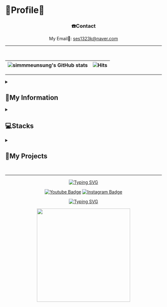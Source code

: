 <h1>🐰Profile🐰</h1>

<div align=center>
 
<h3>☎️Contact</h3>

My Email📧: ses1323k@naver.com

***

  </div>

 <br>
 <div align=center>

 |<img src="https://github-readme-stats.vercel.app/api?username=simmmeunsung&hide=contribs,prs&show_icons=true&theme=dark" alt="simmmeunsung's GitHub stats">|<img src="https://hits.seeyoufarm.com/api/count/incr/badge.svg?url=https%3A%2F%2Fgithub.com%2Fsimmmeunsung&count_bg=%23999999&title_bg=%23000000&icon=spreaker.svg&icon_color=%23FF8BF9&title=hits&edge_flat=false" alt="Hits">|
 |-|-|

</div>

***
<details>
<summary>
  <h2>🔎My Information</h2>
</summary>
 <br>
 
   [![Typing SVG](https://readme-typing-svg.demolab.com?font=Titan+One&duration=700&pause=300&color=203D5C&background=FFFFFF&center=true&vCenter=true&random=true&width=300&height=30&lines=CAU+Art%26Tech;20234383+SimEunSung)](https://git.io/typing-svg)<br><br>

 <h3>1. Fields</h3>
  2D/3D Design, Media Art, Photography, GameEngine
  <br><br>
 <h3>2. Key Roles </h3>
 Designer, Creative Director
 <br><br>
 <h3>3. My GitHub Goals</h3>
Assignment : Project Organization

</details>



<details>
 <summary>
 <h2>💻Stacks</h2>
 </summary>
 
<h3>3D Tools</h3>

|  ![Maya](https://img.shields.io/badge/Maya-37A5CC?style=flat-square&logo=autodesk&logoColor=white)
  ![Unity](https://img.shields.io/badge/Unity-000000?style=flat-square&logo=unity)
  ![Unreal Engine](https://img.shields.io/badge/Unreal_Engine-0E1128?style=flat-square&logo=unreal-engine&logoColor=white)
  ![Blender](https://img.shields.io/badge/Blender-F5792A?style=flat-square&logo=blender&logoColor=white)|
  <br>
  <h3>Backand</h3>
  
  |![Python](https://img.shields.io/badge/Python-3776AB?style=flat-square&logo=python&logoColor=white)
|
<h3>Environment</h3>

|![Visual Studio Code](https://img.shields.io/badge/Visual%20Studio%20Code-007ACC?style=flat-square&logo=visualstudiocode&logoColor=white)
![Git](https://img.shields.io/badge/Git-F05032?style=flat-square&logo=git&logoColor=white)
![GitHub](https://img.shields.io/badge/GitHub-181717?style=flat-square&logo=github&logoColor=white)|


 </details>

 <details>
<summary>
  <h2>📑My Projects</h2>
</summary>
<details>
 <summary>
 <h3>Computer Graphics</h3>
 </summary>
 
  ***[Project Overview]***
 <br>
Project Name: Final Project <br>
Description: Make SOR Modeller & Maze with OpenGL <br>
Language: C++ <br>
나의역할: 미로 구성, 게임 디자인, 일부 기능 구현<br>
 <br>
***[Current Status]*** <br>
Current Stage: 개발중<br>
Progress: 진행률 50%<br><br>
**-완료-**  <br>
[SOR Modeller] <br>
<img width="300" alt="KakaoTalk_20241122_133842771" src="https://github.com/user-attachments/assets/fdedc2da-fd69-456b-8d59-e0e4c7f26ea9">

[Maze & Game design] <br>
<img width="300" alt="KakaoTalk_20241122_090843947" src="https://github.com/user-attachments/assets/1924356c-de1e-46fe-9442-34d6b7ae6529">

**-진행중-**  <br>
[Place the SOR model in the maze] <br>
[Game implementation] <br>
<br>
***Timeline***  <br>
Start Date: [11/6] <br>
End Date: [12/7]

</details>
  
<details>
 <summary>
  <h3>Game Engine</h3>
 </summary>
 
 ***[Project Overview]***
 <br>
Project Name: Final Project <br>
Description: 성장형 스토리 게임  <br>
Tools: Unity, Maya, SunoAI 등<br>
Language: C# <br>
나의 역할: 일부 기획, 디자인, 리깅, 대화창 구현 등 <br>
 <br>
***[Current Status]*** <br>
Current Stage: 개발중<br>
Progress: 진행률 30%<br><br>
**-완료-**  <br>
[Flow Chart] <br>

<img width="292" alt="KakaoTalk_20241122_134848679" src="https://github.com/user-attachments/assets/160a83ee-4de2-4f3d-806f-8e5ecc49f98b">

[대화창 전개] <br>
<img width="300" alt="KakaoTalk_20241122_135102515" src="https://github.com/user-attachments/assets/e46ee69a-1e1e-4676-81a1-cbbe37bfd71c"><br>
[일부 게임 구현] <br>


**-진행중-**  <br>
[AI 영상 제작] <br>
[Game implementation] <br>
<br>
***Timeline***  <br>
Start Date: [11/1] <br>
End Date: [12/13]
</details>

<details>
 <summary>
  <h3>Diorama with Arduino</h3>
 </summary>
 
  ***[Project Overview]***
 <br>
Project Name: Well-being in Davinci Campus <br>
Description: Diorama with Arduino  <br>
Language: C++ <br>
나의 역할: 일부 기획, 디오라마 제작, 아두이노 제작 <br>
 <br>
***[Current Status]*** <br>
Current Stage: 개발중<br>
Progress: 진행률 60%<br>

**-진행중-**  <br>
[Campus Diorama] <br>
<img src="https://github.com/user-attachments/assets/2d60ca60-9a9d-4c9b-a922-5c460fd185d3" width="300">

[Arduino] <br>
<img src="https://github.com/user-attachments/assets/59827d14-c665-403f-ad92-39229ca375a4" width="300">


<img src="https://github.com/user-attachments/assets/520c55eb-d617-447b-89a7-79f6d3953f57" width="300">

<br>
***Timeline***  <br>
Start Date: [9/11] <br>
End Date: [12/10]
</details>

</details>


</details>

<br>

***

<div align=center>

[![Typing SVG](https://readme-typing-svg.demolab.com?font=Titan+One&pause=1000&color=F785BC&background=000000&center=true&vCenter=true&width=435&lines=+++++%D9%A9(%E2%9C%BF%E2%88%82%E2%80%BF%E2%88%82%E2%9C%BF)%DB%B6+Follow+Me++%D9%A9(%E2%9C%BF%E2%88%82%E2%80%BF%E2%88%82%E2%9C%BF)%DB%B6)](https://git.io/typing-svg)

[![Youtube Badge](https://img.shields.io/badge/Youtube-ff0000?style=flat-square&logo=youtube&link=https://www.youtube.com/@%EC%8B%AC%EC%9D%80%EC%84%B1-g6d)](https://www.youtube.com/@%EC%8B%AC%EC%9D%80%EC%84%B1-g6d)
[![Instagram Badge](https://img.shields.io/badge/-Instagram-FFFFF0?style=flat-square&logo=Instagram&logoColor=8B4513)](https://www.instagram.com/gnuxnue/)


[![Typing SVG](https://readme-typing-svg.demolab.com?font=Titan+One&size=15&duration=700&pause=300&color=5C442B&background=CAFCFF&center=true&vCenter=true&repeat=false&random=true&width=200&height=20&lines=%EF%BB%BF%E2%80%A2%EF%B8%A0%E1%B4%A5%E2%80%A2%EF%B8%A1+My+Puppy+Mansik%EF%BB%BF%E2%80%A2%EF%B8%A0%E1%B4%A5%E2%80%A2%EF%B8%A1+)](https://git.io/typing-svg)



<img src="https://github.com/user-attachments/assets/4c18c749-f394-4f5e-9334-422af0f10e91" width="300" />

  
</div>
